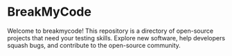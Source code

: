 # BreakMyCode
Welcome to breakmycode! This repository is a directory of open-source projects that need your testing skills. Explore new software, help developers squash bugs, and contribute to the open-source community.
